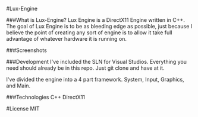 #Lux-Engine

###What is Lux-Engine?
Lux Engine is a DirectX11 Engine written in C++. The goal of Lux Engine is to be as bleeding edge as possible, just because I believe the point of creating any sort of engine is to allow it take full advantage of whatever hardware it is running on.

###Screenshots


###Development
I've included the SLN for Visual Studios. Everything you need should already be in this repo. Just git clone and have at it.

I've divided the engine into a 4 part framework. System, Input, Graphics, and Main.

###Technologies
C++
DirectX11

#License
MIT
